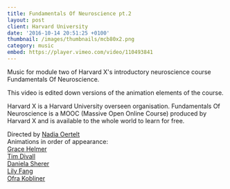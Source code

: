 ```yaml
---
title: Fundamentals Of Neuroscience pt.2
layout: post
client: Harvard University
date: '2016-10-14 20:51:25 +0100'
thumbnail: /images/thumbnails/mcb80x2.png
category: music
embed: https://player.vimeo.com/video/110493841
---
```


Music for module two of Harvard X's introductory neuroscience course Fundamentals Of Neuroscience.

This video is edited down versions of the animation elements of the course.

Harvard X is a Harvard University overseen organisation. Fundamentals Of Neuroscience is a MOOC (Massive Open Online Course) produced by Harvard X and is available to the whole world to learn for free.

Directed by [Nadia Oertelt](http://www.nadjaoertelt.com/)  
Animations in order of appearance:  
[Grace Helmer](gracehelmer.co.uk "Grace Helmer")  
[Tim Divall](timdivall.blogspot.co.uk "Tim Divall")  
[Daniela Sherer](danielasherer.com "Daniela Sherer")  
[Lily Fang](lilyfang.com "Lily Fang")  
[Ofra Kobliner](cargocollective.com/ofrakobliner "Ofra Kobliner")
